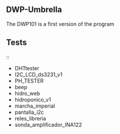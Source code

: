 DWP-Umbrella
--------------
The DWP101 is a first version of the program

Tests
-----
::
 * DHTtester
 * I2C_LCD_ds3231_v1
 * PH_TESTER
 * beep
 * hidro_web
 * hidroponico_v1
 * marcha_imperial
 * pantalla_i2c
 * reles_libreria
 * sonda_amplificador_INA122
